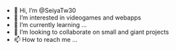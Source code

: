 - 👋 Hi, I’m @SeiyaTw30
- 👀 I’m interested in videogames and webapps
- 🌱 I’m currently learning ...
- 💞️ I’m looking to collaborate on small and giant projects
- 📫 How to reach me ...

<!---
SeiyaTw30/SeiyaTw30 is a ✨ special ✨ repository because its `README.md` (this file) appears on your GitHub profile.
You can click the Preview link to take a look at your changes.
--->
